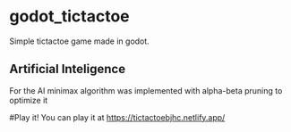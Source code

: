 # godot_tictactoe

Simple tictactoe game made in godot.

## Artificial Inteligence
For the AI minimax algorithm was implemented with alpha-beta pruning to optimize it

#Play it!
You can play it at https://tictactoebjhc.netlify.app/
